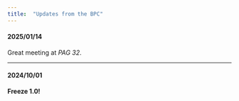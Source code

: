 ```yaml
---
title:  "Updates from the BPC"
---
```


#### 2025/01/14

Great meeting at *PAG 32*.

---

#### 2024/10/01

**Freeze 1.0!**